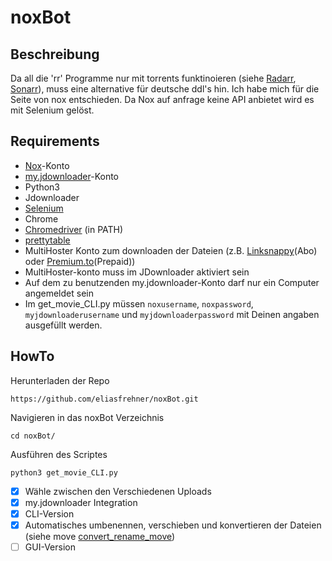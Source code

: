 # noxBot

## Beschreibung
Da all die 'rr' Programme nur mit torrents funktinoieren (siehe [Radarr](https://radarr.video/), [Sonarr](https://sonarr.tv/)), muss eine alternative für deutsche ddl's hin. Ich habe mich für die Seite von nox entschieden. Da Nox auf anfrage keine API anbietet wird es mit Selenium gelöst.


## Requirements
- [Nox](https://nox.to/)-Konto
- [my.jdownloader](https://my.jdownloader.org)-Konto
- Python3
- Jdownloader
- [Selenium](https://pypi.org/project/selenium/)
- Chrome
- [Chromedriver](https://chromedriver.chromium.org/) (in PATH)
- [prettytable](https://pypi.org/project/prettytable/)
- MultiHoster Konto zum downloaden der Dateien (z.B. [Linksnappy](https://linksnappy.com/?ref=354818)(Abo) oder [Premium.to](http://premium.to/?ref=GY2TCMBQ)(Prepaid))
- MultiHoster-konto muss im JDownloader aktiviert sein
- Auf dem zu benutzenden my.jdownloader-Konto darf nur ein Computer angemeldet sein
- Im get_movie_CLI.py müssen `noxusername`, `noxpassword`, `myjdownloaderusername` und `myjdownloaderpassword` mit Deinen angaben ausgefüllt werden.

## HowTo
Herunterladen der Repo
```
https://github.com/eliasfrehner/noxBot.git
```
Navigieren in das noxBot Verzeichnis
```
cd noxBot/
```
Ausführen des Scriptes
```
python3 get_movie_CLI.py
```

- [x] Wähle zwischen den Verschiedenen Uploads
- [x] my.jdownloader Integration
- [x] CLI-Version
- [x] Automatisches umbenennen, verschieben und konvertieren der Dateien (siehe move [convert_rename_move](#))
- [ ] GUI-Version
